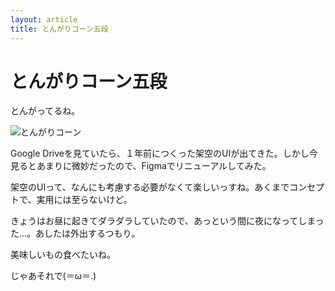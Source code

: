 ```yaml
---
layout: article
title: とんがりコーン五段
---
```


# とんがりコーン五段

とんがってるね。

<img src="https://cdn-ak.f.st-hatena.com/images/fotolife/a/akinen/20200822/20200822195027.jpg" alt="とんがりコーン">

Google Driveを見ていたら、１年前につくった架空のUIが出てきた。しかし今見るとあまりに微妙だったので、Figmaでリニューアルしてみた。

架空のUIって、なんにも考慮する必要がなくて楽しいっすね。あくまでコンセプトで、実用には至らないけど。

 

きょうはお昼に起きてダラダラしていたので、あっという間に夜になってしまった…。あしたは外出するつもり。

美味しいもの食べたいね。

 

じゃあそれで(＝ω＝.)